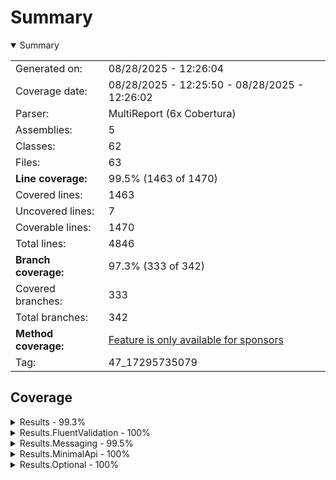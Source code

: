 # Summary
<details open><summary>Summary</summary>

|||
|:---|:---|
| Generated on: | 08/28/2025 - 12:26:04 |
| Coverage date: | 08/28/2025 - 12:25:50 - 08/28/2025 - 12:26:02 |
| Parser: | MultiReport (6x Cobertura) |
| Assemblies: | 5 |
| Classes: | 62 |
| Files: | 63 |
| **Line coverage:** | 99.5% (1463 of 1470) |
| Covered lines: | 1463 |
| Uncovered lines: | 7 |
| Coverable lines: | 1470 |
| Total lines: | 4846 |
| **Branch coverage:** | 97.3% (333 of 342) |
| Covered branches: | 333 |
| Total branches: | 342 |
| **Method coverage:** | [Feature is only available for sponsors](https://reportgenerator.io/pro) |
| Tag: | 47_17295735079 |

</details>

## Coverage
<details><summary>Results - 99.3%</summary>

|**Name**|**Line**|**Branch**|
|:---|---:|---:|
|**Results**|**99.3%**|**100%**|
|Toarnbeike.Results.Collections.CollectionExtensions|95.4%|100%|
|Toarnbeike.Results.Extensions.BindExtensions|100%|100%|
|Toarnbeike.Results.Extensions.CheckExtensions|100%|100%|
|Toarnbeike.Results.Extensions.MapExtensions|100%|100%|
|Toarnbeike.Results.Extensions.MatchExtensions|100%|100%|
|Toarnbeike.Results.Extensions.TapAlwaysExtensions|100%||
|Toarnbeike.Results.Extensions.TapExtensions|100%|100%|
|Toarnbeike.Results.Extensions.TapFailureExtensions|100%|100%|
|Toarnbeike.Results.Extensions.Unsafe.GetFailureOrThrowExtensions|100%|100%|
|Toarnbeike.Results.Extensions.Unsafe.GetValueOrThrowExtensions|100%|100%|
|Toarnbeike.Results.Extensions.VerifyExtensions|100%|100%|
|Toarnbeike.Results.Extensions.VerifyWhenExtensions|100%|100%|
|Toarnbeike.Results.Extensions.WithValueExtensions|100%|100%|
|Toarnbeike.Results.Extensions.ZipExtensions|100%|100%|
|Toarnbeike.Results.Failure|100%||
|Toarnbeike.Results.Failures.AggregateFailure|100%|100%|
|Toarnbeike.Results.Failures.ExceptionFailure|100%||
|Toarnbeike.Results.Failures.ValidationFailure|100%||
|Toarnbeike.Results.Failures.ValidationFailures|100%|100%|
|Toarnbeike.Results.Linq.LinqExtensions|100%|100%|
|Toarnbeike.Results.Result|100%||
|Toarnbeike.Results.Result`1|100%|100%|
|Toarnbeike.Results.TestHelpers.ResultAssertionException|100%||
|Toarnbeike.Results.TestHelpers.ResultFailureAssertions|100%|100%|
|Toarnbeike.Results.TestHelpers.ResultSuccessAssertions|100%|100%|

</details>
<details><summary>Results.FluentValidation - 100%</summary>

|**Name**|**Line**|**Branch**|
|:---|---:|---:|
|**Results.FluentValidation**|**100%**|**100%**|
|Toarnbeike.Results.FluentValidation.FluentValidationConverters|100%||
|Toarnbeike.Results.FluentValidation.ValidateExtensions|100%|100%|

</details>
<details><summary>Results.Messaging - 99.5%</summary>

|**Name**|**Line**|**Branch**|
|:---|---:|---:|
|**Results.Messaging**|**99.5%**|**91%**|
|Toarnbeike.Results.Messaging.DependencyInjection.DependencyInjectionExtensi<br/>ons|100%|100%|
|Toarnbeike.Results.Messaging.DependencyInjection.NotificationMessagingOptio<br/>ns|100%||
|Toarnbeike.Results.Messaging.DependencyInjection.RequestMessagingOptions|100%|100%|
|Toarnbeike.Results.Messaging.Extensions.TypeExtensions|100%|100%|
|Toarnbeike.Results.Messaging.Implementation.RequestDispatcher|100%||
|Toarnbeike.Results.Messaging.Implementation.RequestPipelineExecutor`2|95.4%|78.5%|
|Toarnbeike.Results.Messaging.Notifications.NotificationBase|100%||
|Toarnbeike.Results.Messaging.Notifications.NotificationId|100%||
|Toarnbeike.Results.Messaging.Notifications.ProcessingState|100%|100%|
|Toarnbeike.Results.Messaging.Notifications.Publisher.NotificationPublisher|100%|100%|
|Toarnbeike.Results.Messaging.Notifications.Store.InMemoryNotificationStore|100%||
|Toarnbeike.Results.Messaging.Notifications.Store.JsonSerialization.Notifica<br/>tionIdJsonConverter|100%||
|Toarnbeike.Results.Messaging.Notifications.Store.JsonSerialization.Notifica<br/>tionJsonConverter|100%|100%|
|Toarnbeike.Results.Messaging.Notifications.Store.NotificationStoreBase|100%||
|Toarnbeike.Results.Messaging.Pagination.PaginatedCollection`1|100%||
|Toarnbeike.Results.Messaging.Pagination.PagingExtensions|100%||
|Toarnbeike.Results.Messaging.Pagination.PagingInformation|100%||
|Toarnbeike.Results.Messaging.Pipeline.PerformanceLogging.PerformanceLogging<br/>Behaviour`2|100%|66.6%|
|Toarnbeike.Results.Messaging.Pipeline.PerformanceLogging.PerformanceLogging<br/>Options|100%||
|Toarnbeike.Results.Messaging.Pipeline.PerformanceLogging.RequestExceedsExpe<br/>ctedDurationNotification|100%||
|Toarnbeike.Results.Messaging.Pipeline.Validation.FluentValidationPipelineBe<br/>haviour`2|100%|100%|

</details>
<details><summary>Results.MinimalApi - 100%</summary>

|**Name**|**Line**|**Branch**|
|:---|---:|---:|
|**Results.MinimalApi**|**100%**|**92.8%**|
|Toarnbeike.Results.MinimalApi.AggregateProblemDetails|100%||
|Toarnbeike.Results.MinimalApi.DependencyInjection.ResultMappingBuilder|100%|66.6%|
|Toarnbeike.Results.MinimalApi.DependencyInjection.ResultMappingEndpointGrou<br/>pExtensions|100%||
|Toarnbeike.Results.MinimalApi.DependencyInjection.ResultMappingRegistration<br/>Extension|100%|100%|
|Toarnbeike.Results.MinimalApi.Mapping.Failures.AggregateFailureResultMapper|100%|100%|
|Toarnbeike.Results.MinimalApi.Mapping.Failures.ExceptionFailureResultMapper|100%||
|Toarnbeike.Results.MinimalApi.Mapping.Failures.FailureResultMapper`1|100%||
|Toarnbeike.Results.MinimalApi.Mapping.Failures.FallbackFailureResultMapper|100%||
|Toarnbeike.Results.MinimalApi.Mapping.Failures.ValidationFailureResultMappe<br/>r|100%||
|Toarnbeike.Results.MinimalApi.Mapping.Failures.ValidationFailuresResultMapp<br/>er|100%||
|Toarnbeike.Results.MinimalApi.Mapping.ResultMapper|100%|100%|
|Toarnbeike.Results.MinimalApi.ResultMappingEndpointFilter|100%|100%|

</details>
<details><summary>Results.Optional - 100%</summary>

|**Name**|**Line**|**Branch**|
|:---|---:|---:|
|**Results.Optional**|**100%**|**100%**|
|Toarnbeike.Results.Optional.ToOptionExtensions|100%|100%|
|Toarnbeike.Results.Optional.ToResultExtensions|100%|100%|

</details>
